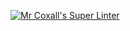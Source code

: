 [![Mr Coxall's Super Linter](https://github.com/ICS3U-Programming-MinabB/Assign-02-CPP/workflows/Mr%20Coxall's%20Super%20Linter/badge.svg)](https://github.com/ICS3U-Programming-MinabB/Assign-02-CPP/actions)
